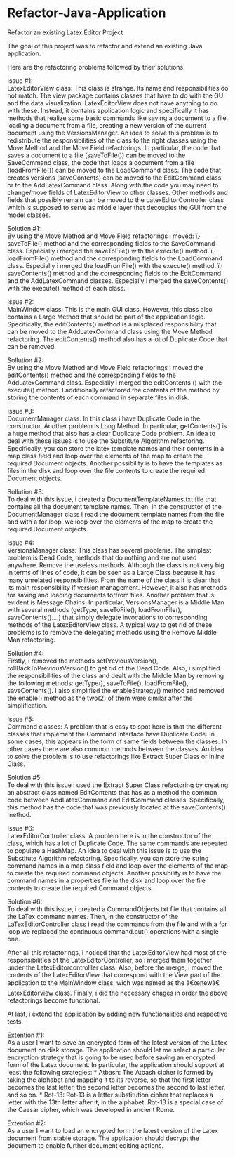 # Refactor-Java-Application
Refactor an existing Latex Editor Project   

The goal of this project was to refactor and extend an existing Java application.   

Here are the refactoring problems followed by their solutions:

Issue #1:   
LatexEditorView class: This class is strange. Its name and responsibilities do not match. The view package contains classes that have to do with the GUI and the data visualization. LatexEditorView does not have anything to do with these. Instead, it contains application logic and specifically it has methods that realize some basic commands like saving a document to a file, loading a document from a file, creating a new version of the current document using the VersionsManager. An idea to solve this problem is to redistribute the responsibilities of the class to the right classes using the Move Method and the Move Field refactorings. In particular, the code that saves a document to a file (saveToFile()) can be moved to the SaveCommand class, the code that loads a document from a file (loadFromFile()) can be moved to the LoadCommand class. The code that creates versions (saveContents) can be moved to the EditCommand class or to the AddLatexCommand class. Along with the code you may need to change/move fields of LatexEditorView to other classes. Other methods and fields that possibly remain can be moved to the LatexEditorController class which is supposed to serve as middle layer that decouples the GUI from the model classes.

Solution #1:      
By using the Move Method and Move Field refactorings i moved:
ï‚· saveToFile() method and the corresponding fields to the SaveCommand class. Especially i merged the saveToFile() with the execute() method.
ï‚· loadFromFile() method and the corresponding fields to the LoadCommand class. Especially i merged the loadFromFile() with the execute() method.
ï‚· saveContents() method and the corresponding fields to the EditCommand and the AddLatexCommand classes. Especially i merged the saveContents() with the execute() method of each class.

Issue #2:   
MainWindow class: This is the main GUI class. However, this class also contains a Large Method that should be part of the application logic. Specifically, the editContents() method is a misplaced responsibility that can be moved to the AddLatexCommand class using the Move Method refactoring. The editContents() method also has a lot of Duplicate Code that can be removed.

Sollution #2:   
By using the Move Method and Move Field refactorings i moved the editContents() method and the corresponding fields to the AddLatexCommand class. Especially i merged the editContents () with the execute() method. I additionally refactored the contents of the method by storing the contents of each command in separate files in disk.

Issue #3:   
DocumentManager class: In this class i have Duplicate Code in the constructor. Another problem is Long Method. In particular, getContents() is a huge method that also has a clear Duplicate Code problem. An idea to deal with these issues is to use the Substitute Algorithm refactoring. Specifically, you can store the latex template names and their contents in a map class field and loop over the elements of the map to create the required Document objects. Another possibility is to have the templates as files in the disk and loop over the file contents to create the required Document objects.

Sollution #3:   
To deal with this issue, i created a DocumentTemplateNames.txt file that contains all the document template names. Then, in the constructor of the DocumentManager class i read the document template names from the file and with a for loop, we loop over the elements of the map to create the required Document objects.

Issue #4:   
VersionsManager class: This class has several problems. The simplest problem is Dead Code, methods that do nothing and are not used anywhere. Remove the useless methods. Although the class is not very big in terms of lines of code, it can be seen as a Large Class because it has many unrelated responsibilities. From the name of the class it is clear that its main responsibility if version management. However, it also has methods for saving and loading documents to/from files. Another problem that is evident is Message Chains. In particular, VersionsManager is a Middle Man with several methods (getType, saveToFile(), loadFromFile(), saveContents()....) that simply delegate invocations to corresponding methods of the LatexEditorView class. A typical way to get rid of these problems is to remove the delegating methods using the Remove Middle Man refactoring.

Sollution #4:   
Firstly, i removed the methods setPreviousVersion(), rollBackToPreviousVersion() to get rid of the Dead Code. Also, i simplified the responsibilities of the class and dealt with the Middle Man by removing the following methods: getType(), saveToFile(), loadFromFile(), saveContents(). I also simplified the enableStrategy() method and removed the enable() method as the two(2) of them were similar after the simplification.

Issue #5:    
Command classes: A problem that is easy to spot here is that the different classes that implement the Command interface have Duplicate Code. In some cases, this appears in the form of same fields between the classes. In other cases there are also common methods between the classes. An idea to solve the problem is to use refactorings like Extract Super Class or Inline Class.

Solution #5:    
To deal with this issue i used the Extract Super Class refactoring by creating an abstract class named EditContents that has as a method the common code between AddLatexCommand and EditCommand classes. Specifically, this method has the code that was previously located at the saveContents() method.

Issue #6:   
LatexEditorController class: A problem here is in the constructor of the class, which has a lot of Duplicate Code. The same commands are repeated to populate a HashMap. An idea to deal with this issue is to use the Substitute Algorithm refactoring. Specifically, you can store the string command names in a map class field and loop over the elements of the map to create the required command objects. Another possibility is to have the command names in a properties file in the disk and loop over the file contents to create the required Command objects.

Solution #6:   
To deal with this issue, i created a CommandObjects.txt file that contains all the LaTex command names. Then, in the constructor of the LaTexEditorController class i read the commands from the file and with a for loop we replaced the continuous command.put() operations with a single one.

After all this refactorings, i noticed that the LatexEditorView had most of the responsibilities of the LatexEditorController, so i merged them together under the LatexEditorcontrolller class. Also, before the merge, i moved the contents of the LatexEditorView that correspond with the View part of the application to the MainWindow class, wich was named as the â€œnewâ€ LatexEditorview class. Finally, i did the necessary chages in order the above refactorings become functional.

At last, i extend the application by adding new functionalities and respective tests.

Extention #1:   
As a user I want to save an encrypted form of the latest version of the Latex document on disk storage. The application should let me select a particular encryption strategy that is going to be used before
saving an encrypted form of the Latex document. In particular, the application should support at least the following strategies:
	* Atbash: The Atbash cipher is formed by taking the alphabet and mapping it to its reverse, so that the first letter becomes the last letter, the second letter becomes the second to last letter, and so on.
	* Rot-13: Rot-13 is a letter substitution cipher that replaces a letter with the 13th letter after it, in the alphabet. Rot-13 is a special case of the Caesar cipher, which was developed in ancient Rome.

Extention #2:   	
As a user I want to load an encrypted form the latest version of the Latex document from stable storage. The application should decrypt the document to enable further document editing actions.

